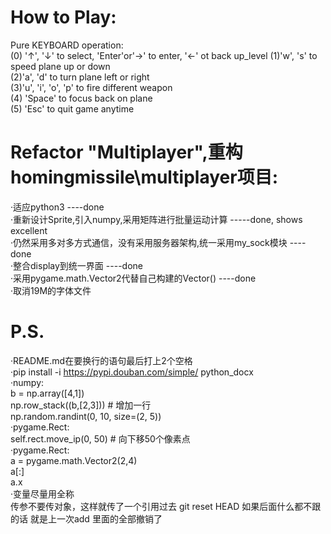 # How to Play:  
  Pure KEYBOARD operation:  
  (0) '↑', '↓' to select, 'Enter'or'→' to enter, '←' ot back up_level
  (1)'w', 's' to speed plane up or down   
  (2)'a', 'd' to turn plane left or right  
  (3)'u', 'i', 'o', 'p' to fire different weapon  
  (4) 'Space' to focus back on plane    
  (5) 'Esc' to quit game anytime
# Refactor "Multiplayer",重构 homingmissile\multiplayer项目:  
·适应python3 ----done  
·重新设计Sprite,引入numpy,采用矩阵进行批量运动计算 -----done, shows excellent  
·仍然采用多对多方式通信，没有采用服务器架构,统一采用my_sock模块 ----done  
·整合display到统一界面 ----done      
·采用pygame.math.Vector2代替自己构建的Vector() ----done  
·取消19M的字体文件     
  
# P.S.  
·README.md在要换行的语句最后打上2个空格  
·pip install -i https://pypi.douban.com/simple/ python_docx  
·numpy:  
    b = np.array([4,1])  
    np.row_stack((b,[2,3]))  # 增加一行  
    np.random.randint(0, 10, size=(2, 5))   
·pygame.Rect:  
    self.rect.move_ip(0, 50)  # 向下移50个像素点  
·pygame.Rect:  
    a = pygame.math.Vector2(2,4)  
    a[:]  
    a.x  
·变量尽量用全称  
  传参不要传对象，这样就传了一个引用过去
  git reset HEAD 如果后面什么都不跟的话 就是上一次add 里面的全部撤销了
